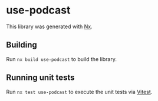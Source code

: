 # use-podcast

This library was generated with [Nx](https://nx.dev).

## Building

Run `nx build use-podcast` to build the library.

## Running unit tests

Run `nx test use-podcast` to execute the unit tests via [Vitest](https://vitest.dev/).
